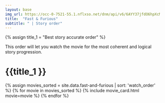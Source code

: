 ```yaml
---
layout: base
img_url: https://occ-0-7521-55.1.nflxso.net/dnm/api/v6/6AYY37jfdO6hpXcMjf9Yu5cnmO0/AAAABWq3Mo-U-cz-SHWzEM71fjR23KYrATFvxrH-oq-LsMIdznV9_d54ZhSCeA-qEHPI5otQBCML6cYjaT4qHiSxu4ALu1-DgsTc9iFu.jpg?r=472
title:  "Fast & Furious"
subtitle: " | Story order"
---
```

{% assign title_1 = "Best story accurate order" %}

This order will let you watch the movie for the most coherent and logical story progression.

# {{title_1 }}

{% assign movies_sorted = site.data.fast-and-furious | sort: 'watch_order' %}
{% for movie in movies_sorted %}
{% include movie_card.html movie=movie %}
{% endfor %}
